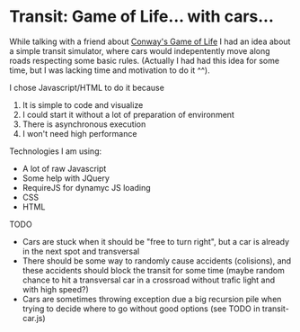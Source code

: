 # Transit: Game of Life... with cars...

While talking with a friend about [Conway's Game of Life](https://en.wikipedia.org/wiki/Conway's_Game_of_Life) I had an idea about a simple transit simulator, where cars would indepentently move along roads respecting some basic rules. (Actually I had had this idea for some time, but I was lacking time and motivation to do it ^^).

I chose Javascript/HTML to do it because
  1. It is simple to code and visualize
  2. I could start it without a lot of preparation of environment
  3. There is asynchronous execution
  4. I won't need high performance

Technologies I am using:
  * A lot of raw Javascript
  * Some help with JQuery
  * RequireJS for dynamyc JS loading
  * CSS
  * HTML

TODO
  * Cars are stuck when it should be "free to turn right", but a car is already in the next spot and transversal
  * There should be some way to randomly cause accidents (colisions), and these accidents should block the transit for some time (maybe random chance to hit a transversal car in a crossroad without trafic light and with high speed?)
  * Cars are sometimes throwing exception due a big recursion pile when trying to decide where to go without good options (see TODO in transit-car.js)
